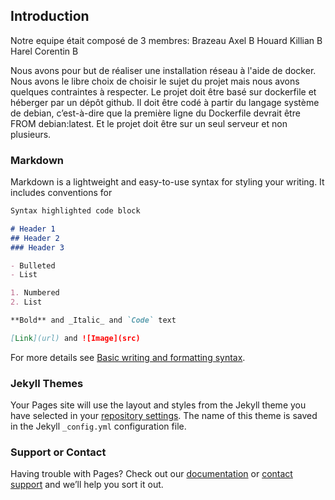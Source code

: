 ## Introduction

Notre equipe était composé de 3 membres: Brazeau Axel     B
                                         Houard  Killian  B
                                         Harel   Corentin B

Nous avons pour but de réaliser une installation réseau à l'aide de docker. Nous avons le libre choix de choisir le sujet du projet mais nous avons quelques contraintes à respecter. Le projet doit être basé sur dockerfile et héberger par un dépôt github. Il doit être codé à partir du langage système de debian, c’est-à-dire que la première ligne du Dockerfile devrait être FROM debian:latest. Et le projet doit être sur un seul serveur et non plusieurs.

### Markdown

Markdown is a lightweight and easy-to-use syntax for styling your writing. It includes conventions for

```markdown
Syntax highlighted code block

# Header 1
## Header 2
### Header 3

- Bulleted
- List

1. Numbered
2. List

**Bold** and _Italic_ and `Code` text

[Link](url) and ![Image](src)
```

For more details see [Basic writing and formatting syntax](https://docs.github.com/en/github/writing-on-github/getting-started-with-writing-and-formatting-on-github/basic-writing-and-formatting-syntax).

### Jekyll Themes

Your Pages site will use the layout and styles from the Jekyll theme you have selected in your [repository settings](https://github.com/HirsuitCadet/SAE_2.03_Equipe_14/settings/pages). The name of this theme is saved in the Jekyll `_config.yml` configuration file.

### Support or Contact

Having trouble with Pages? Check out our [documentation](https://docs.github.com/categories/github-pages-basics/) or [contact support](https://support.github.com/contact) and we’ll help you sort it out.
